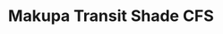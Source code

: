 ---
title: "Makupa Transit Shade CFS"
url: /mombasa/makupa-transit-shade-cfs/
shop: department store
---